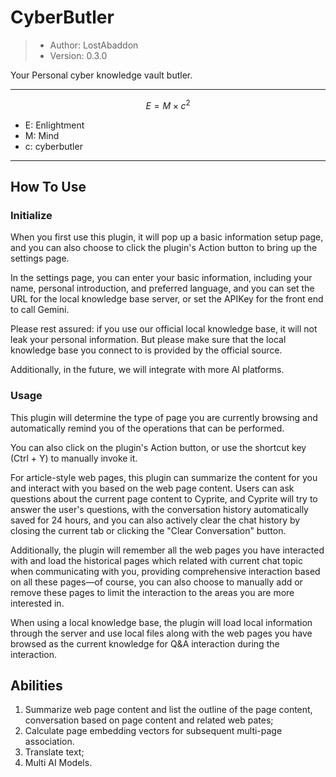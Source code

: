 #	CyberButler

> -	Author: LostAbaddon
> -	Version: 0.3.0

Your Personal cyber knowledge vault butler.

---

$$
E = M \times c^2
$$

-	E: Enlightment
-	M: Mind
-	c: cyberbutler

---

##	How To Use

###	Initialize

When you first use this plugin, it will pop up a basic information setup page, and you can also choose to click the plugin's Action button to bring up the settings page.

In the settings page, you can enter your basic information, including your name, personal introduction, and preferred language, and you can set the URL for the local knowledge base server, or set the APIKey for the front end to call Gemini.

Please rest assured: if you use our official local knowledge base, it will not leak your personal information. But please make sure that the local knowledge base you connect to is provided by the official source.

Additionally, in the future, we will integrate with more AI platforms.

###	Usage

This plugin will determine the type of page you are currently browsing and automatically remind you of the operations that can be performed.

You can also click on the plugin's Action button, or use the shortcut key (Ctrl + Y) to manually invoke it.

For article-style web pages, this plugin can summarize the content for you and interact with you based on the web page content. Users can ask questions about the current page content to Cyprite, and Cyprite will try to answer the user's questions, with the conversation history automatically saved for 24 hours, and you can also actively clear the chat history by closing the current tab or clicking the "Clear Conversation" button.

Additionally, the plugin will remember all the web pages you have interacted with and load the historical pages which related with current chat topic when communicating with you, providing comprehensive interaction based on all these pages—of course, you can also choose to manually add or remove these pages to limit the interaction to the areas you are more interested in.

When using a local knowledge base, the plugin will load local information through the server and use local files along with the web pages you have browsed as the current knowledge for Q&A interaction during the interaction.

##	Abilities

1.	Summarize web page content and list the outline of the page content, conversation based on page content and related web pates;
2.	Calculate page embedding vectors for subsequent multi-page association.
3.	Translate text;
4.	Multi AI Models.